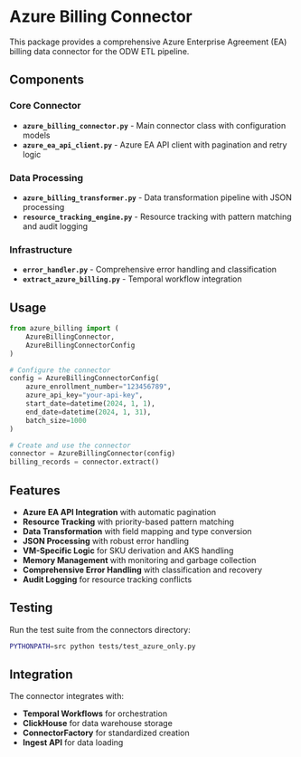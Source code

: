 # Azure Billing Connector

This package provides a comprehensive Azure Enterprise Agreement (EA) billing data connector for the ODW ETL pipeline.

## Components

### Core Connector
- **`azure_billing_connector.py`** - Main connector class with configuration models
- **`azure_ea_api_client.py`** - Azure EA API client with pagination and retry logic

### Data Processing
- **`azure_billing_transformer.py`** - Data transformation pipeline with JSON processing
- **`resource_tracking_engine.py`** - Resource tracking with pattern matching and audit logging

### Infrastructure
- **`error_handler.py`** - Comprehensive error handling and classification
- **`extract_azure_billing.py`** - Temporal workflow integration

## Usage

```python
from azure_billing import (
    AzureBillingConnector,
    AzureBillingConnectorConfig
)

# Configure the connector
config = AzureBillingConnectorConfig(
    azure_enrollment_number="123456789",
    azure_api_key="your-api-key",
    start_date=datetime(2024, 1, 1),
    end_date=datetime(2024, 1, 31),
    batch_size=1000
)

# Create and use the connector
connector = AzureBillingConnector(config)
billing_records = connector.extract()
```

## Features

- **Azure EA API Integration** with automatic pagination
- **Resource Tracking** with priority-based pattern matching
- **Data Transformation** with field mapping and type conversion
- **JSON Processing** with robust error handling
- **VM-Specific Logic** for SKU derivation and AKS handling
- **Memory Management** with monitoring and garbage collection
- **Comprehensive Error Handling** with classification and recovery
- **Audit Logging** for resource tracking conflicts

## Testing

Run the test suite from the connectors directory:

```bash
PYTHONPATH=src python tests/test_azure_only.py
```

## Integration

The connector integrates with:
- **Temporal Workflows** for orchestration
- **ClickHouse** for data warehouse storage
- **ConnectorFactory** for standardized creation
- **Ingest API** for data loading